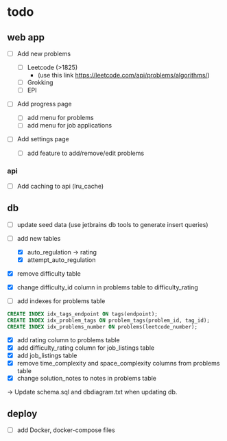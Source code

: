 # todo

## web app

- [ ] Add new problems

  - [ ] Leetcode (>1825)
    - (use this link https://leetcode.com/api/problems/algorithms/)
  - [ ] Grokking
  - [ ] EPI

- [ ] Add progress page

  - [ ] add menu for problems
  - [ ] add menu for job applications

- [ ] Add settings page
  - [ ] add feature to add/remove/edit problems

### api

- [ ] Add caching to api (lru_cache)

## db

- [ ] update seed data (use jetbrains db tools to generate insert queries)

- [ ] add new tables

  - [x] auto_regulation -> rating
  - [x] attempt_auto_regulation

- [x] remove difficulty table
- [x] change difficulty_id column in problems table to difficulty_rating

- [ ] add indexes for problems table

```sql
CREATE INDEX idx_tags_endpoint ON tags(endpoint);
CREATE INDEX idx_problem_tags ON problem_tags(problem_id, tag_id);
CREATE INDEX idx_problems_number ON problems(leetcode_number);
```

- [x] add rating column to problems table
- [x] add difficulty_rating column for job_listings table
- [x] add job_listings table
- [x] remove time_complexity and space_complexity columns from problems table
- [x] change solution_notes to notes in problems table

-> Update schema.sql and dbdiagram.txt when updating db.


## deploy

- [ ] add Docker, docker-compose files
